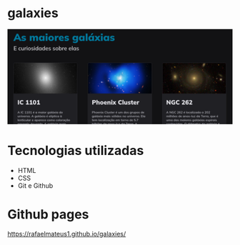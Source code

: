 # galaxies

<img src="./galaxies_img.png" alt="Formulario">

# Tecnologias utilizadas
- HTML
- CSS
- Git e Github

# Github pages
https://rafaelmateus1.github.io/galaxies/
